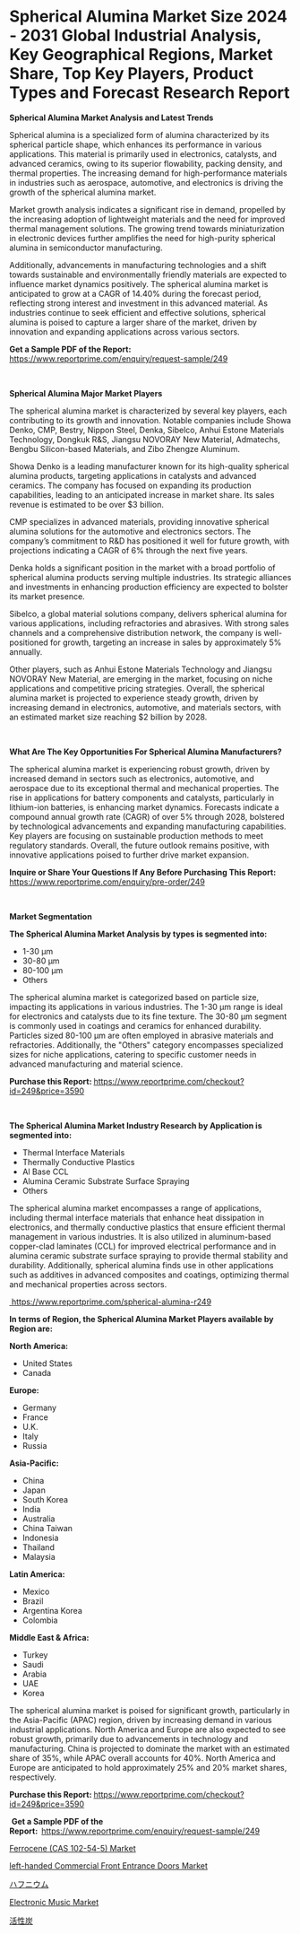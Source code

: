 <p><h1>Spherical Alumina Market Size 2024 - 2031 Global Industrial Analysis, Key Geographical Regions, Market Share, Top Key Players, Product Types and Forecast Research Report</h1></p><p><strong>Spherical Alumina Market Analysis and Latest Trends</strong></p>
<p><p>Spherical alumina is a specialized form of alumina characterized by its spherical particle shape, which enhances its performance in various applications. This material is primarily used in electronics, catalysts, and advanced ceramics, owing to its superior flowability, packing density, and thermal properties. The increasing demand for high-performance materials in industries such as aerospace, automotive, and electronics is driving the growth of the spherical alumina market.</p><p>Market growth analysis indicates a significant rise in demand, propelled by the increasing adoption of lightweight materials and the need for improved thermal management solutions. The growing trend towards miniaturization in electronic devices further amplifies the need for high-purity spherical alumina in semiconductor manufacturing.</p><p>Additionally, advancements in manufacturing technologies and a shift towards sustainable and environmentally friendly materials are expected to influence market dynamics positively. The spherical alumina market is anticipated to grow at a CAGR of 14.40% during the forecast period, reflecting strong interest and investment in this advanced material. As industries continue to seek efficient and effective solutions, spherical alumina is poised to capture a larger share of the market, driven by innovation and expanding applications across various sectors.</p></p>
<p><strong>Get a Sample PDF of the Report:&nbsp;</strong> <a href="https://www.reportprime.com/enquiry/request-sample/249">https://www.reportprime.com/enquiry/request-sample/249</a></p>
<p>&nbsp;</p>
<p><strong>Spherical Alumina Major Market Players</strong></p>
<p><p>The spherical alumina market is characterized by several key players, each contributing to its growth and innovation. Notable companies include Showa Denko, CMP, Bestry, Nippon Steel, Denka, Sibelco, Anhui Estone Materials Technology, Dongkuk R&S, Jiangsu NOVORAY New Material, Admatechs, Bengbu Silicon-based Materials, and Zibo Zhengze Aluminum.</p><p>Showa Denko is a leading manufacturer known for its high-quality spherical alumina products, targeting applications in catalysts and advanced ceramics. The company has focused on expanding its production capabilities, leading to an anticipated increase in market share. Its sales revenue is estimated to be over $3 billion.</p><p>CMP specializes in advanced materials, providing innovative spherical alumina solutions for the automotive and electronics sectors. The company’s commitment to R&D has positioned it well for future growth, with projections indicating a CAGR of 6% through the next five years.</p><p>Denka holds a significant position in the market with a broad portfolio of spherical alumina products serving multiple industries. Its strategic alliances and investments in enhancing production efficiency are expected to bolster its market presence.</p><p>Sibelco, a global material solutions company, delivers spherical alumina for various applications, including refractories and abrasives. With strong sales channels and a comprehensive distribution network, the company is well-positioned for growth, targeting an increase in sales by approximately 5% annually.</p><p>Other players, such as Anhui Estone Materials Technology and Jiangsu NOVORAY New Material, are emerging in the market, focusing on niche applications and competitive pricing strategies. Overall, the spherical alumina market is projected to experience steady growth, driven by increasing demand in electronics, automotive, and materials sectors, with an estimated market size reaching $2 billion by 2028.</p></p>
<p>&nbsp;</p>
<p><strong>What Are The Key Opportunities For Spherical Alumina Manufacturers?</strong></p>
<p><p>The spherical alumina market is experiencing robust growth, driven by increased demand in sectors such as electronics, automotive, and aerospace due to its exceptional thermal and mechanical properties. The rise in applications for battery components and catalysts, particularly in lithium-ion batteries, is enhancing market dynamics. Forecasts indicate a compound annual growth rate (CAGR) of over 5% through 2028, bolstered by technological advancements and expanding manufacturing capabilities. Key players are focusing on sustainable production methods to meet regulatory standards. Overall, the future outlook remains positive, with innovative applications poised to further drive market expansion.</p></p>
<p><strong>Inquire or Share Your Questions If Any Before Purchasing This Report:</strong> <a href="https://www.reportprime.com/enquiry/pre-order/249">https://www.reportprime.com/enquiry/pre-order/249</a></p>
<p>&nbsp;</p>
<p><strong>Market Segmentation</strong></p>
<p><strong>The Spherical Alumina Market Analysis by types is segmented into:</strong></p>
<p><ul><li>1-30 μm</li><li>30-80 μm</li><li>80-100 μm</li><li>Others</li></ul></p>
<p><p>The spherical alumina market is categorized based on particle size, impacting its applications in various industries. The 1-30 μm range is ideal for electronics and catalysts due to its fine texture. The 30-80 μm segment is commonly used in coatings and ceramics for enhanced durability. Particles sized 80-100 μm are often employed in abrasive materials and refractories. Additionally, the "Others" category encompasses specialized sizes for niche applications, catering to specific customer needs in advanced manufacturing and material science.</p></p>
<p><strong>Purchase this Report:&nbsp;</strong><a href="https://www.reportprime.com/checkout?id=249&price=3590">https://www.reportprime.com/checkout?id=249&price=3590</a></p>
<p>&nbsp;</p>
<p><strong>The Spherical Alumina Market Industry Research by Application is segmented into:</strong></p>
<p><ul><li>Thermal Interface Materials</li><li>Thermally Conductive Plastics</li><li>Al Base CCL</li><li>Alumina Ceramic Substrate Surface Spraying</li><li>Others</li></ul></p>
<p><p>The spherical alumina market encompasses a range of applications, including thermal interface materials that enhance heat dissipation in electronics, and thermally conductive plastics that ensure efficient thermal management in various industries. It is also utilized in aluminum-based copper-clad laminates (CCL) for improved electrical performance and in alumina ceramic substrate surface spraying to provide thermal stability and durability. Additionally, spherical alumina finds use in other applications such as additives in advanced composites and coatings, optimizing thermal and mechanical properties across sectors.</p></p>
<p><a href="https://www.reportprime.com/spherical-alumina-r249">&nbsp;https://www.reportprime.com/spherical-alumina-r249</a></p>
<p><strong>In terms of Region, the Spherical Alumina Market Players available by Region are:</strong></p>
<p>
    <p> <strong> North America: </strong>
        <ul>
            <li>United States</li>
            <li>Canada</li>
        </ul>
        </p> 
    <p> <strong> Europe: </strong>
        <ul>
            <li>Germany</li>
            <li>France</li>
            <li>U.K.</li>
            <li>Italy</li>
            <li>Russia</li>
        </ul>
        </p> 
    <p> <strong> Asia-Pacific: </strong>
        <ul>
            <li>China</li>
            <li>Japan</li>
            <li>South Korea</li>
            <li>India</li>
            <li>Australia</li>
            <li>China Taiwan</li>
            <li>Indonesia</li>
            <li>Thailand</li>
            <li>Malaysia</li>
        </ul>
        </p> 
    <p> <strong> Latin America: </strong>
        <ul>
            <li>Mexico</li>
            <li>Brazil</li>
            <li>Argentina Korea</li>
            <li>Colombia</li>
        </ul>
        </p> 
    <p> <strong> Middle East & Africa: </strong>
        <ul>
            <li>Turkey</li>
            <li>Saudi</li>
            <li>Arabia</li>
            <li>UAE</li>
            <li>Korea</li>
        </ul>
    </p>
    </p>
<p><p>The spherical alumina market is poised for significant growth, particularly in the Asia-Pacific (APAC) region, driven by increasing demand in various industrial applications. North America and Europe are also expected to see robust growth, primarily due to advancements in technology and manufacturing. China is projected to dominate the market with an estimated share of 35%, while APAC overall accounts for 40%. North America and Europe are anticipated to hold approximately 25% and 20% market shares, respectively.</p></p>
<p><strong>Purchase this Report: </strong><a href="https://www.reportprime.com/checkout?id=249&price=3590">https://www.reportprime.com/checkout?id=249&price=3590</a></p>
<p>&nbsp;<strong>Get a Sample PDF of the Report:&nbsp;&nbsp;</strong><a href="https://www.reportprime.com/enquiry/request-sample/249">https://www.reportprime.com/enquiry/request-sample/249</a></p>
<p><strong></strong></p>
<p><p><a href="https://issuu.com/reportprime-2/docs/ferrocene-cas-102-54-5-market-size-_117bbf7fd586fd">Ferrocene (CAS 102-54-5) Market</a></p><p><a href="https://www.linkedin.com/pulse/left-handed-commercial-front-entrance-doors-market-size-hgcxe?trackingId=R8CNe%2FkdTrOHLzRJJyvq8A%3D%3D">left-handed Commercial Front Entrance Doors Market</a></p><p><a href="https://medium.com/@sheilabruen2023/%E6%88%90%E9%95%B7%E5%8F%AF%E8%83%BD%E6%80%A7%E3%81%AE%E8%A7%A3%E6%94%BE-2024%E5%B9%B4%E3%81%8B%E3%82%892031%E5%B9%B4%E3%81%BE%E3%81%A7%E3%81%AE%E3%83%8F%E3%83%95%E3%83%8B%E3%82%A6%E3%83%A0%E5%B8%82%E5%A0%B4%E3%81%AE%E6%88%A6%E7%95%A5%E7%9A%84%E5%88%86%E6%9E%90%E3%81%A8%E4%BA%88%E6%B8%AC-7b48f1dedd75">ハフニウム</a></p><p><a href="https://medium.com/@tigerlookbaliw/navigating-the-electronic-music-market-expert-analysis-and-market-forecast-for-period-from-2024-to-de9105b5501d">Electronic Music Market</a></p><p><a href="https://medium.com/@sheilabruen2023/%E6%B4%BB%E6%80%A7%E7%82%AD%E5%B8%82%E5%A0%B4%E3%81%AE%E6%88%90%E9%95%B7-%E5%B8%82%E5%A0%B4%E3%82%BB%E3%82%B0%E3%83%A1%E3%83%B3%E3%83%86%E3%83%BC%E3%82%B7%E3%83%A7%E3%83%B3-%E5%9C%B0%E5%9F%9F%E5%88%86%E6%9E%90-%E3%82%B0%E3%83%AD%E3%83%BC%E3%83%90%E3%83%AB%E4%BA%88%E6%B8%AC2031-e246ed2ae5d2">活性炭</a></p></p>